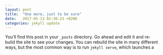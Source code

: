 ```yaml
---
layout: post
title:  "One more, just to be sure"
date:   2017-05-13 02:36:23 +0200
categories: jekyll update
---
```

You’ll find this post in your `_posts` directory. Go ahead and edit it and re-build the site to see your changes. You can rebuild the site in many different ways, but the most common way is to run `jekyll serve`, which launches a 
